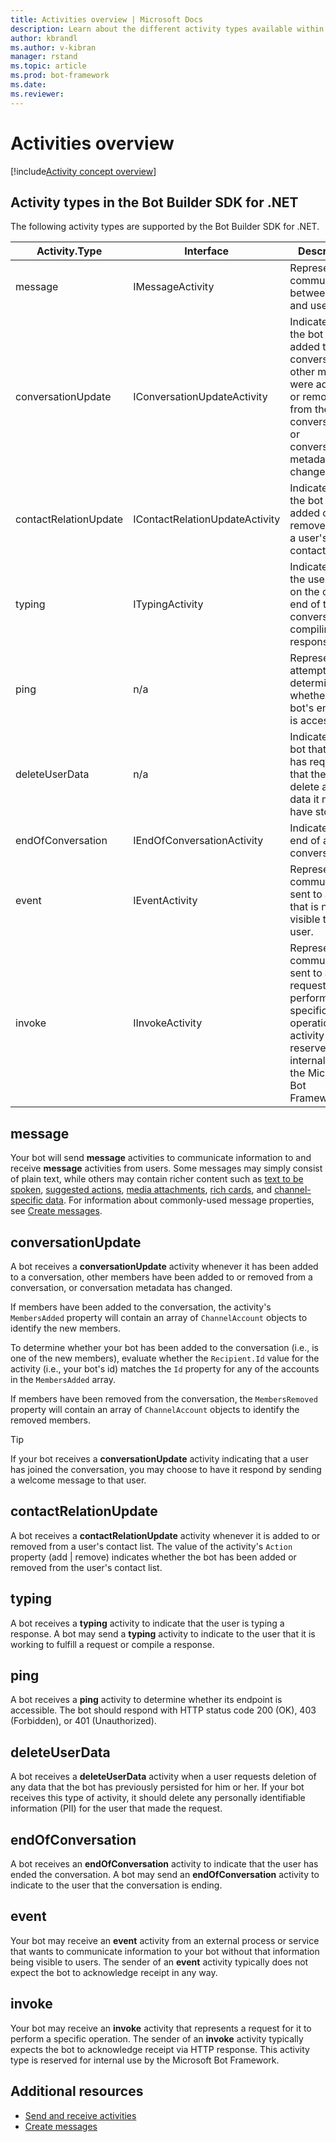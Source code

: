 ```yaml
---
title: Activities overview | Microsoft Docs
description: Learn about the different activity types available within the Bot Builder SDK for .NET.
author: kbrandl
ms.author: v-kibran
manager: rstand
ms.topic: article
ms.prod: bot-framework
ms.date: 
ms.reviewer:
---
```


# Activities overview

[!include[Activity concept overview](~/includes/snippet-dotnet-concept-activity.md)]

## Activity types in the Bot Builder SDK for .NET

The following activity types are supported by the Bot Builder SDK for .NET.

| Activity.Type | Interface | Description |
|------|------|------|
| message | IMessageActivity | Represents a communication between bot and user. |
| conversationUpdate | IConversationUpdateActivity | Indicates that the bot was added to a conversation, other members were added to or removed from the conversation, or conversation metadata has changed. |
| contactRelationUpdate | IContactRelationUpdateActivity | Indicates that the bot was added or removed from a user's contact list. |
| typing | ITypingActivity | Indicates that the user or bot on the other end of the conversation is compiling a response. | 
| ping | n/a | Represents an attempt to determine whether a bot's endpoint is accessible. | 
| deleteUserData | n/a | Indicates to a bot that a user has requested that the bot delete any user data it may have stored. |
| endOfConversation | IEndOfConversationActivity | Indicates the end of a conversation. |
| event | IEventActivity | Represents a communication sent to a bot that is not visible to the user. |
| invoke | IInvokeActivity | Represents a communication sent to a bot to request that it perform a specific operation. This activity type is reserved for internal use by the Microsoft Bot Framework. |

## message

Your bot will send **message** activities to communicate information to and receive **message** activities from users. 
Some messages may simply consist of plain text, while others may contain richer content such as [text to be spoken](~/dotnet/bot-builder-dotnet-text-to-speech.md), [suggested actions](~/dotnet/bot-builder-dotnet-add-suggested-actions.md), [media attachments](~/dotnet/bot-builder-dotnet-add-media-attachments.md), [rich cards](~/dotnet/bot-builder-dotnet-add-rich-card-attachments.md), and [channel-specific data](~/dotnet/bot-builder-dotnet-channeldata.md). 
For information about commonly-used message properties, see [Create messages](~/dotnet/bot-builder-dotnet-create-messages.md).

## conversationUpdate

A bot receives a **conversationUpdate** activity whenever it has been added to a conversation, 
other members have been added to or removed from a conversation, 
or conversation metadata has changed. 

If members have been added to the conversation, the activity's `MembersAdded` property will contain an array of 
`ChannelAccount` objects to identify the new members. 

To determine whether your bot has been added to the conversation (i.e., is one of the new members), evaluate whether the `Recipient.Id` value for the activity (i.e., your bot's id) 
matches the `Id` property for any of the accounts in the `MembersAdded` array.

If members have been removed from the conversation, the `MembersRemoved` property will contain an array of `ChannelAccount` objects to identify the removed members. 

> [!TIP]
> If your bot receives a **conversationUpdate** activity indicating that a user has joined the conversation, 
> you may choose to have it respond by sending a welcome message to that user. 

## contactRelationUpdate

A bot receives a **contactRelationUpdate** activity whenever it is added to or removed from a user's contact list. The value of the activity's `Action` property (add | remove) indicates whether the bot has been added or removed from the user's contact list.

## typing

A bot receives a **typing** activity to indicate that the user is typing a response. 
A bot may send a **typing** activity to indicate to the user that it is working to fulfill a request or compile a response. 

## ping

A bot receives a **ping** activity to determine whether its endpoint is accessible. The bot should respond with HTTP status code 200 (OK), 403 (Forbidden), or 401 (Unauthorized).

## deleteUserData

A bot receives a **deleteUserData** activity when a user requests deletion of any data that the bot has previously persisted for him or her. 
If your bot receives this type of activity, it should delete any personally identifiable information (PII) 
for the user that made the request.

## endOfConversation 

A bot receives an **endOfConversation** activity to indicate that the user has ended the conversation. 
A bot may send an **endOfConversation** activity to indicate to the user that the conversation is ending. 

## event

Your bot may receive an **event** activity from an external process or service that wants to 
communicate information to your bot without that information being visible to users. The 
sender of an **event** activity typically does not expect the bot to acknowledge receipt in any way.

## invoke

Your bot may receive an **invoke** activity that represents a request for it to perform a specific operation. 
The sender of an **invoke** activity typically expects the bot to acknowledge receipt via HTTP response. 
This activity type is reserved for internal use by the Microsoft Bot Framework.

## Additional resources

- [Send and receive activities](~/dotnet/bot-builder-dotnet-connector.md)
- [Create messages](~/dotnet/bot-builder-dotnet-create-messages.md)